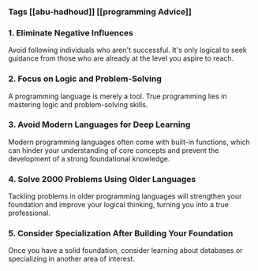 
### Tags  [[abu-hadhoud]] [[programming Advice]]


### 1. **Eliminate Negative Influences**

Avoid following individuals who aren't successful. It's only logical to seek guidance from those who are already at the level you aspire to reach.

### 2. **Focus on Logic and Problem-Solving**

A programming language is merely a tool. True programming lies in mastering logic and problem-solving skills.

### 3. **Avoid Modern Languages for Deep Learning**

Modern programming languages often come with built-in functions, which can hinder your understanding of core concepts and prevent the development of a strong foundational knowledge.

### 4. **Solve 2000 Problems Using Older Languages**

Tackling problems in older programming languages will strengthen your foundation and improve your logical thinking, turning you into a true professional.

### 5. **Consider Specialization After Building Your Foundation**

Once you have a solid foundation, consider learning about databases or specializing in another area of interest.



